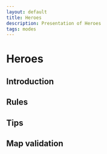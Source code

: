 ```yaml
---
layout: default
title: Heroes
description: Presentation of Heroes
tags: modes
---
```


# Heroes

## Introduction

## Rules

## Tips

## Map validation